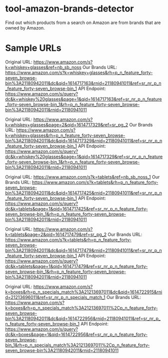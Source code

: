 # tool-amazon-brands-detector
Find out which products from a search on Amazon are from brands that are owned by Amazon.


# Sample URLs

Original URL:   https://www.amazon.com/s?k=whiskey+glasses&ref=nb_sb_noss
Our Brands URL: https://www.amazon.com/s?k=whiskey+glasses&rh=p_n_feature_forty-seven_browse-bin%3A21180942011&dc&qid=1614717163&rnid=21180941011&ref=sr_nr_p_n_feature_forty-seven_browse-bin_1
API Endpoint:   https://www.amazon.com/s/query?dc&k=whiskey%20glasses&page=1&qid=1614717163&ref=sr_nr_p_n_feature_forty-seven_browse-bin_1&rh=p_n_feature_forty-seven_browse-bin%3A21180942011&rnid=21180941011


Original URL:   https://www.amazon.com/s?k=whiskey+glasses&page=2&qid=1614717329&ref=sr_pg_2
Our Brands URL: https://www.amazon.com/s?k=whiskey+glasses&rh=p_n_feature_forty-seven_browse-bin%3A21180942011&dc&qid=1614717329&rnid=21180941011&ref=sr_nr_p_n_feature_forty-seven_browse-bin_1
API Endpoint:   https://www.amazon.com/s/query?dc&k=whiskey%20glasses&page=1&qid=1614717329&ref=sr_nr_p_n_feature_forty-seven_browse-bin_1&rh=p_n_feature_forty-seven_browse-bin%3A21180942011&rnid=21180941011

Original URL:   https://www.amazon.com/s?k=tablets&ref=nb_sb_noss_1
Our Brands URL: https://www.amazon.com/s?k=tablets&rh=p_n_feature_forty-seven_browse-bin%3A21180942011&dc&qid=1614717425&rnid=21180941011&ref=sr_nr_p_n_feature_forty-seven_browse-bin_1
API Endpoint:   https://www.amazon.com/s/query?dc&k=tablets&page=1&qid=1614717425&ref=sr_nr_p_n_feature_forty-seven_browse-bin_1&rh=p_n_feature_forty-seven_browse-bin%3A21180942011&rnid=21180941011

Original URL:   https://www.amazon.com/s?k=tablets&page=2&qid=1614717479&ref=sr_pg_2
Our Brands URL: https://www.amazon.com/s?k=tablets&rh=p_n_feature_forty-seven_browse-bin%3A21180942011&dc&qid=1614717479&rnid=21180941011&ref=sr_nr_p_n_feature_forty-seven_browse-bin_1
API Endpoint: https://www.amazon.com/s/query?dc&k=tablets&page=1&qid=1614717479&ref=sr_nr_p_n_feature_forty-seven_browse-bin_1&rh=p_n_feature_forty-seven_browse-bin%3A21180942011&rnid=21180941011


Original URL: https://www.amazon.com/s?k=boxes&rh=p_n_specials_match%3A21213697011&dc&qid=1614722915&rnid=21213696011&ref=sr_nr_p_n_specials_match_1
Our Brands URL: https://www.amazon.com/s?k=boxes&rh=p_n_specials_match%3A21213697011%2Cp_n_feature_forty-seven_browse-bin%3A21180942011&dc&qid=1614722956&rnid=21180941011&ref=sr_nr_p_n_feature_forty-seven_browse-bin_1
API Endpoint: https://www.amazon.com/s/query?dc&k=boxes&page=1&qid=1614722956&ref=sr_nr_p_n_feature_forty-seven_browse-bin_1&rh=p_n_specials_match%3A21213697011%2Cp_n_feature_forty-seven_browse-bin%3A21180942011&rnid=21180941011